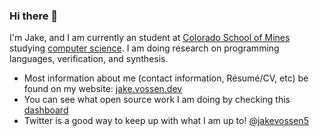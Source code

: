 ### Hi there 👋

<!--
**jakevossen5/jakevossen5** is a ✨ _special_ ✨ repository because its `README.md` (this file) appears on your GitHub profile.

Here are some ideas to get you started:

- 🔭 I’m currently working on ...
- 🌱 I’m currently learning ...
- 👯 I’m looking to collaborate on ...
- 🤔 I’m looking for help with ...
- 💬 Ask me about ...
- 📫 How to reach me: ...
- 😄 Pronouns: ...
- ⚡ Fun fact: ...
-->

I'm Jake, and I am currently an student at [Colorado School of Mines](https://mines.edu) studying [computer science](https://cs.mines.edu). I am doing research on programming languages, verification, and synthesis.

- Most information about me (contact information, Résumé/CV, etc) be found on my website: [jake.vossen.dev](https://jake.vossen.dev)
- You can see what open source work I am doing by checking this [dashboard](https://www.notion.so/jakevossen5/Side-Projects-2e6334f96639421793a12e2d0955ee11)
- Twitter is a good way to keep up with what I am up to! [@jakevossen5](https://twitter.com/jakevossen5)
